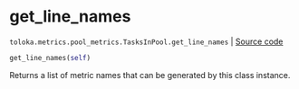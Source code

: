 # get_line_names
`toloka.metrics.pool_metrics.TasksInPool.get_line_names` | [Source code](https://github.com/Toloka/toloka-kit/blob/v1.2.1/src/metrics/pool_metrics.py#L329)

```python
get_line_names(self)
```

Returns a list of metric names that can be generated by this class instance.

